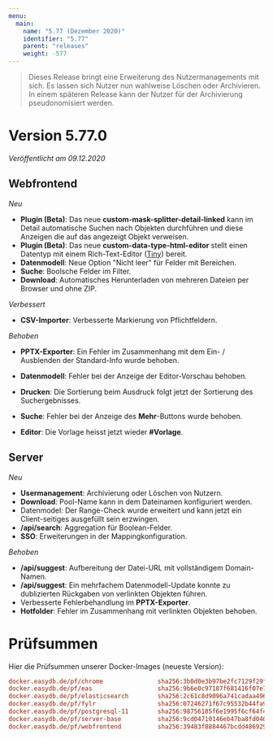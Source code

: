 ```yaml
---
menu:
  main:
    name: "5.77 (Dezember 2020)"
    identifier: "5.77"
    parent: "releases"
    weight: -577
---
```


> Dieses Release bringt eine Erweiterung des Nutzermanagements mit sich. Es lassen sich Nutzer nun wahlweise Löschen oder Archivieren. In einem späteren Release kann der Nutzer für der Archivierung pseudonomisiert werden.

# Version 5.77.0

*Veröffentlicht am 09.12.2020*

## Webfrontend

*Neu*

* **Plugin (Beta)**: Das neue **custom-mask-splitter-detail-linked** kann im Detail automatische Suchen nach Objekten durchführen und diese Anzeigen die auf das angezeigt Objekt verweisen.
* **Plugin (Beta)**: Das neue **custom-data-type-html-editor** stellt einen Datentyp mit einem Rich-Text-Editor ([Tiny](https://www.tiny.cloud/)) bereit.
* **Datenmodell**: Neue Option "Nicht leer" für Felder mit Bereichen.
* **Suche**: Boolsche Felder im Filter.
* **Download**: Automatisches Herunterladen von mehreren Dateien per Browser und ohne ZIP.

*Verbessert*

* **CSV-Importer**: Verbesserte Markierung von Pflichtfeldern.

*Behoben*

* **PPTX-Exporter**: Ein Fehler im Zusammenhang mit dem Ein- / Ausblenden der Standard-Info wurde behoben.

* **Datenmodell**: Fehler bei der Anzeige der Editor-Vorschau behoben.
* **Drucken**: Die Sortierung beim Ausdruck folgt jetzt der Sortierung des Suchergebnisses.
* **Suche**: Fehler bei der Anzeige des **Mehr**-Buttons wurde behoben.
* **Editor**: Die Vorlage heisst jetzt wieder **#Vorlage**.

## Server

*Neu*

* **Usermanagement**: Archivierung oder Löschen von Nutzern.
* **Download**: Pool-Name kann in dem Dateinamen konfiguriert werden.
* Datenmodel: Der Range-Check wurde erweitert und kann jetzt ein Client-seitiges ausgefüllt sein erzwingen.
* **/api/search**: Aggregation für Boolean-Felder.
* **SSO**: Erweiterungen in der Mappingkonfiguration.

*Behoben*

* **/api/suggest**: Aufbereitung der Datei-URL mit vollständigem Domain-Namen.
* **/api/suggest**: Ein mehrfachem Datenmodell-Update konnte zu dublizierten Rückgaben von verlinkten Objekten führen.
* Verbesserte Fehlerbehandlung im **PPTX-Exporter**.
* **Hotfolder**: Fehler im Zusammenhang mit verlinkten Objekten behoben.

# Prüfsummen

Hier die Prüfsummen unserer Docker-Images (neueste Version):

```ini
docker.easydb.de/pf/chrome               sha256:3b0d0e3b97be2fc7129f29f56434608f6fcb3a213b2f7cfe042eccd6adbe6d0b
docker.easydb.de/pf/eas                  sha256:9b6e0c97187f681416f07e75e13a5641785f1649d569d5c4e81364fde56535d4
docker.easydb.de/pf/elasticsearch        sha256:2c61c8d9096a741cadaa496861ae13bdc4ce808995710a2849c29e25160350c3
docker.easydb.de/pf/fylr                 sha256:07246271f67c95532b44fa962eabe08eb4d0cf33fa58c96d046dc18d51b8dfc2
docker.easydb.de/pf/postgresql-11        sha256:98756185f6e1995f6cf64f46d1190968f771311967187dd5bf5c433157517290
docker.easydb.de/pf/server-base          sha256:9cd04710146eb47ba8fd040bc0d613b7bc6d3d659060307c14009526f7b76011
docker.easydb.de/pf/webfrontend          sha256:39483f8884467bcdd486929dec8faf9f7faf2342f286315f414b68232dab9011
```


